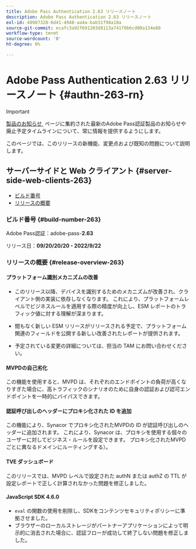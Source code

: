 ```yaml
---
title: Adobe Pass Authentication 2.63 リリースノート
description: Adobe Pass Authentication 2.63 リリースノート
exl-id: 40987328-6d41-4948-aa4a-bab31f98a18a
source-git-commit: ecafc3a92f691203d8113a741f0b6cd00a134e80
workflow-type: tm+mt
source-wordcount: '0'
ht-degree: 0%

---
```


# Adobe Pass Authentication 2.63 リリースノート {#authn-263-rn}

>[!IMPORTANT]
>
> [&#x200B; 製品のお知らせ &#x200B;](/help/authentication/product-announcements.md) ページに集約された最新のAdobe Pass認証製品のお知らせや廃止予定タイムラインについて、常に情報を提供するようにします。

このページでは、このリリースの新機能、変更点および既知の問題について説明します。

## サーバーサイドと Web クライアント {#server-side-web-clients-263}

* [ビルド番号](#build-number-263)
* [リリースの概要](#release-overview-263)

### ビルド番号 {#build-number-263}

Adobe Pass認証：adobe-pass-**2.63**

リリース日：**09/20/20/20 - 2022/9/22**

### リリースの概要 {#release-overview-263}

#### プラットフォーム識別メカニズムの改善

* このリリース以降、デバイスを識別するためのメカニズムが改善され、クライアント側の実装に依存しなくなります。 これにより、プラットフォームレベルでビジネスルールを適用する際の精度が向上し、ESM レポートのトラフィック値に対する理解が深まります。

* 間もなく新しい ESM リリースがリリースされる予定で、プラットフォーム関連のフィールドを公開する新しい改善されたレポートが提供されます。

* 予定されている変更の詳細については、担当の TAM にお問い合わせください。

#### MVPDの自己劣化

この機能を使用すると、MVPD は、それぞれのエンドポイントの負荷が高くなりすぎた場合に、高トラフィックのシナリオのために自身の認証および認可エンドポイントを一時的にバイパスできます。

#### 認証呼び出しのヘッダーにプロキシ化された ID を追加

この機能により、Synacor でプロキシ化されたMVPDの ID が認証呼び出しのヘッダーに追加されます。 これにより、Synacor は、プロキシを使用する個々のユーザーに対してビジネス・ルールを設定できます。 プロキシ化されたMVPDごとに異なるドメインにルーティングする）。

#### TVE ダッシュボード

このリリースでは、MVPD レベルで設定された authN または authZ の TTL が設定レポートで正しく計算されなかった問題を修正しました。

#### JavaScript SDK 4.6.0

* `eval` の関数の使用を削除し、SDKをコンテンツセキュリティポリシーに準拠させました。
* ブラウザーのローカルストレージがパートナーアプリケーションによって明示的に消去された場合に、認証フローが成功して終了しない問題を修正しました。
